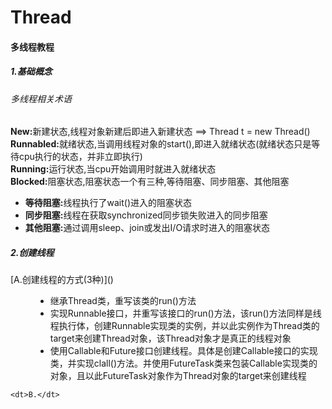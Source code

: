 # Thread
<h4>多线程教程</h5>
<h5>1.基础概念</h6>
<p>
	<h6>多线程相关术语</h6>
	<p>
		<b>New:</b>新建状态,线程对象新建后即进入新建状态 ==> Thread t = new Thread()<br>
		<b>Runnabled:</b>就绪状态,当调用线程对象的start(),即进入就绪状态(就绪状态只是等待cpu执行的状态，并非立即执行)<br>
		<b>Running:</b>运行状态,当cpu开始调用时就进入就绪状态<br>
		<b>Blocked:</b>阻塞状态,阻塞状态一个有三种,等待阻塞、同步阻塞、其他阻塞
		<ul>
			<li>
				<strong>等待阻塞:</strong>线程执行了wait()进入的阻塞状态
			</li>
			<li>
				<strong>同步阻塞:</strong>线程在获取synchronized同步锁失败进入的同步阻塞
			</li>
			<li>
				<strong>其他阻塞:</strong>通过调用sleep、join或发出I/O请求时进入的阻塞状态
			</li>
		</ul>
	</p>	
</p>

<h5>2.创建线程</h5>
<dl>
	<dt>[A.创建线程的方式(3种)]()</dt>
	<dd>
		<ul>
			<li>继承Thread类，重写该类的run()方法</li>
			<li>实现Runnable接口，并重写该接口的run()方法，该run()方法同样是线程执行体，创建Runnable实现类的实例，并以此实例作为Thread类的target来创建Thread对象，该Thread对象才是真正的线程对象</li>
			<li>使用Callable和Future接口创建线程。具体是创建Callable接口的实现类，并实现clall()方法。并使用FutureTask类来包装Callable实现类的对象，且以此FutureTask对象作为Thread对象的target来创建线程</li>
		</ul>
	</dd>

	<dt>B.</dt>
</dl>
